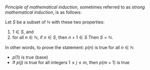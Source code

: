 *Principle of mathematical induction*, sometimes referred to as *strong mathematical induction*, is as follows:

Let $S$ be a subset of $\mathbb{N}$ with these two properties:
1. $1\in S$, and
2. for all $n\in \mathbb{N}$, if $n\in S$, then $n+1\in S$
Then $S = \mathbb{N}$.

In other words, to prove the statement: $p(n)$ is true for all $n\in \mathbb{N}$
- $p(1)$ is true (base)
- If $p(j)$ is true for all integers $1\le j \le m$, then $p(m+1)$ is true
